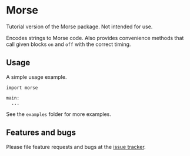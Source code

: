 # Morse
Tutorial version of the Morse package. Not intended for use.

Encodes strings to Morse code. Also provides convenience methods
that call given blocks `on` and `off` with the correct timing.

## Usage
A simple usage example.

``` toit
import morse

main:
  ...
```

See the `examples` folder for more examples.

## Features and bugs

Please file feature requests and bugs at the [issue tracker][tracker].

[tracker]: https://github.com/toitware/toit-morse/issues
